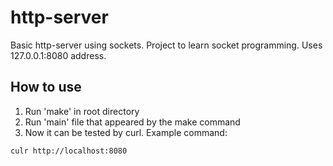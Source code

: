 # http-server
Basic http-server using sockets. Project to learn socket programming.
Uses 127.0.0.1:8080 address.

## How to use
1. Run 'make' in root directory
2. Run 'main' file that appeared by the make command
3. Now it can be tested by curl. Example command:
```
culr http://localhost:8080
```
